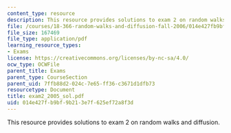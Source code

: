 ```yaml
---
content_type: resource
description: This resource provides solutions to exam 2 on random walks and diffusion.
file: /courses/18-366-random-walks-and-diffusion-fall-2006/014e427fb9bf9b213e7f625ef72a8f3d_exam2_2005_sol.pdf
file_size: 167469
file_type: application/pdf
learning_resource_types:
- Exams
license: https://creativecommons.org/licenses/by-nc-sa/4.0/
ocw_type: OCWFile
parent_title: Exams
parent_type: CourseSection
parent_uid: 7ffb88d2-024c-7e65-ff36-c3671d1dfb73
resourcetype: Document
title: exam2_2005_sol.pdf
uid: 014e427f-b9bf-9b21-3e7f-625ef72a8f3d
---
```

This resource provides solutions to exam 2 on random walks and diffusion.